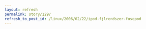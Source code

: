 ```yaml
---
layout: refresh
permalink: story/129/
refresh_to_post_id: /linux/2006/02/22/ipod-fjlrendszer-fusepod
---
```

